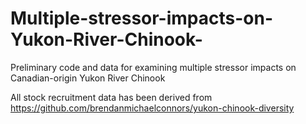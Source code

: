 # Multiple-stressor-impacts-on-Yukon-River-Chinook-

Preliminary code and data for examining multiple stressor impacts on Canadian-origin Yukon River Chinook

All stock recruitment data has been derived from https://github.com/brendanmichaelconnors/yukon-chinook-diversity
